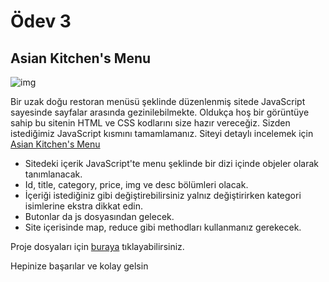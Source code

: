 # Ödev 3
## Asian Kitchen's Menu

![img](src/img/asiankitchen.gif)

Bir uzak doğu restoran menüsü şeklinde düzenlenmiş sitede JavaScript sayesinde sayfalar arasında gezinilebilmekte. Oldukça hoş bir görüntüye sahip bu sitenin HTML ve CSS kodlarını size hazır vereceğiz. Sizden istediğimiz JavaScript kısmını tamamlamanız. Siteyi detaylı incelemek için [Asian Kitchen's Menu](https://ayerdelen.github.io/AsianKitchen/)

* Sitedeki içerik JavaScript'te menu şeklinde bir dizi içinde objeler olarak tanımlanacak.
* Id, title, category, price, img ve desc bölümleri olacak.
* İçeriği istediğiniz gibi değiştirebilirsiniz yalnız değiştirirken kategori isimlerine ekstra dikkat edin.
* Butonlar da js dosyasından gelecek.
* Site içerisinde map, reduce gibi methodları kullanmanız gerekecek.
  
Proje dosyaları için [buraya](https://drive.google.com/drive/folders/1AWmcQkDTfz6VFXrzWCWi0QAqUs4IivMp?usp=sharing) tıklayabilirsiniz.

Hepinize başarılar ve kolay gelsin